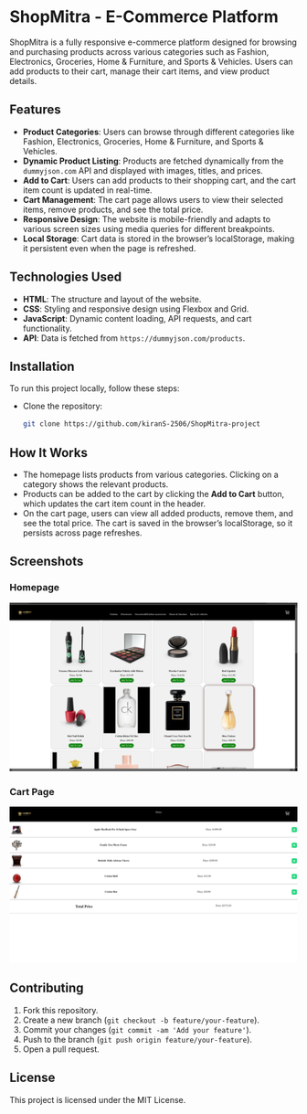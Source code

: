 # ShopMitra - E-Commerce Platform

ShopMitra is a fully responsive e-commerce platform designed for browsing and purchasing products across various categories such as Fashion, Electronics, Groceries, Home & Furniture, and Sports & Vehicles. Users can add products to their cart, manage their cart items, and view product details.

## Features

- **Product Categories**: Users can browse through different categories like Fashion, Electronics, Groceries, Home & Furniture, and Sports & Vehicles.
- **Dynamic Product Listing**: Products are fetched dynamically from the `dummyjson.com` API and displayed with images, titles, and prices.
- **Add to Cart**: Users can add products to their shopping cart, and the cart item count is updated in real-time.
- **Cart Management**: The cart page allows users to view their selected items, remove products, and see the total price.
- **Responsive Design**: The website is mobile-friendly and adapts to various screen sizes using media queries for different breakpoints.
- **Local Storage**: Cart data is stored in the browser’s localStorage, making it persistent even when the page is refreshed.

## Technologies Used

- **HTML**: The structure and layout of the website.
- **CSS**: Styling and responsive design using Flexbox and Grid.
- **JavaScript**: Dynamic content loading, API requests, and cart functionality.
- **API**: Data is fetched from `https://dummyjson.com/products`.

## Installation

To run this project locally, follow these steps:

- Clone the repository:
    ```bash
    git clone https://github.com/kiranS-2506/ShopMitra-project
    ```

## How It Works

- The homepage lists products from various categories. Clicking on a category shows the relevant products.
- Products can be added to the cart by clicking the **Add to Cart** button, which updates the cart item count in the header.
- On the cart page, users can view all added products, remove them, and see the total price. The cart is saved in the browser’s localStorage, so it persists across page refreshes.

## Screenshots

### Homepage
![Homepage Screenshot](./images/Screenshot%201%20(1).png)

### Cart Page
![Cart Page Screenshot](./images/Screenshot%201%20(2).png)

## Contributing

1. Fork this repository.
2. Create a new branch (`git checkout -b feature/your-feature`).
3. Commit your changes (`git commit -am 'Add your feature'`).
4. Push to the branch (`git push origin feature/your-feature`).
5. Open a pull request.

## License

This project is licensed under the MIT License.

